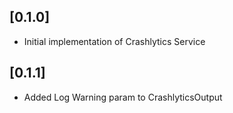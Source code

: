 ## [0.1.0]

* Initial implementation of Crashlytics Service

## [0.1.1]
* Added Log Warning param to CrashlyticsOutput